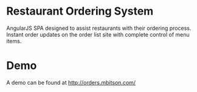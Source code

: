# Restaurant Ordering System
AngularJS SPA designed to assist restaurants with their ordering process. Instant order updates on the order list site with complete control of menu items.
# Demo
A demo can be found at <a href="http://orders.mbitson.com/">http://orders.mbitson.com/</a>